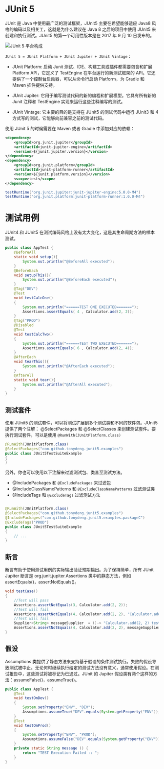 # JUnit 5

JUnit 是 Java 中使用最广泛的测试框架，JUnit5 主要在希望能够适应 Java8 风格的编码以及相关工，这就是为什么建议在 Java 8 之后的项目中使用 JUnit5 来创建和执行测试。JUnit5 的第一个可用性版本是在 2017 年 9 月 10 日发布的。

![JUnit 5 平台构成](https://i.postimg.cc/4x81wh5F/image.png)

`JUnit 5 = JUnit Platform + JUnit Jupiter + JUnit Vintage`：

- JUnit Platform: 启动 Junit 测试、IDE、构建工具或插件都需要包含和扩展 Platform API，它定义了 TestEngine 在平台运行的新测试框架的 API。它还提供了一个控制台启动器，可以从命令行启动 Platform，为 Gradle 和 Maven 插件提供支持。

- JUnit Jupiter: 它用于编写测试代码的新的编程和扩展模型。它具有所有新的 Junit 注释和 TestEngine 实现来运行这些注释编写的测试。

- JUnit Vintage: 它主要的目的是支持在 JUnit5 的测试代码中运行 JUnit3 和 4 方式写的测试，它能够向前兼容之前的测试代码。

使用 JUnit 5 的时候需要在 Maven 或者 Gradle 中添加对应的依赖：

```xml
<dependency>
    <groupId>org.junit.jupiter</groupId>
    <artifactId>junit-jupiter-engine</artifactId>
    <version>${junit.jupiter.version}</version>
</dependency>
<dependency>
    <groupId>org.junit.platform</groupId>
    <artifactId>junit-platform-runner</artifactId>
    <version>${junit.platform.version}</version>
    <scope>test</scope>
</dependency>
```

```groovy
testRuntime("org.junit.jupiter:junit-jupiter-engine:5.0.0-M4")
testRuntime("org.junit.platform:junit-platform-runner:1.0.0-M4")
```

# 测试用例

JUnit4 和 JUnit5 在测试编码风格上没有太大变化，这是其生命周期方法的样本测试。

```java
public class AppTest {
    @BeforeAll
    static void setup(){
        System.out.println("@BeforeAll executed");
    }
    @BeforeEach
    void setupThis(){
        System.out.println("@BeforeEach executed");
    }
    @Tag("DEV")
    @Test
    void testCalcOne()
    {
        System.out.println("======TEST ONE EXECUTED=======");
        Assertions.assertEquals( 4 , Calculator.add(2, 2));
    }
    @Tag("PROD")
    @Disabled
    @Test
    void testCalcTwo()
    {
        System.out.println("======TEST TWO EXECUTED=======");
        Assertions.assertEquals( 6 , Calculator.add(2, 4));
    }
    @AfterEach
    void tearThis(){
        System.out.println("@AfterEach executed");
    }
    @AfterAll
    static void tear(){
        System.out.println("@AfterAll executed");
    }
}
```

## 测试套件

使用 JUnit5 的测试套件，可以将测试扩展到多个测试类和不同的软件包。JUnit5 提供了两个注解： @SelectPackages 和 @SelectClasses 来创建测试套件。要执行测试套件，可以是使用 `@RunWith(JUnitPlatform.class)`

```java
@RunWith(JUnitPlatform.class)
@SelectPackages("com.github.tonydeng.junit5.examples")
public class JUnit5TestSuiteExample
{
}
```

另外，你也可以使用以下注解来过滤测试包、类甚至测试方法。

- @IncludePackages 和 `@ExcludePackages` 来过滤包
- @IncludeClassNamePatterns 和 `@ExcludeClassNamePatterns` 过滤测试类
- @IncludeTags 和 `@ExcludeTags` 过滤测试方法

```java

@RunWith(JUnitPlatform.class)
@SelectPackages("com.github.tonydeng.junit5.examples")
@IncludePackages("com.github.tonydeng.junit5.examples.packageC")
@ExcludeTags("PROD")
public class JUnit5TestSuiteExample
{
    // ...
}
```

## 断言

断言有助于使用测试用例的实际输出验证预期输出。为了保持简单，所有 JUnit Jupiter 断言是 org.junit.jupiter.Assertions 类中的静态方法，例如 assertEquals()，assertNotEquals()。

```java
void testCase()
{
    //Test will pass
    Assertions.assertNotEquals(3, Calculator.add(2, 2));
    //Test will fail
    Assertions.assertNotEquals(4, Calculator.add(2, 2), "Calculator.add(2, 2) test failed");
    //Test will fail
    Supplier<String> messageSupplier  = ()-> "Calculator.add(2, 2) test failed";
    Assertions.assertNotEquals(4, Calculator.add(2, 2), messageSupplier);
}
```

## 假设

Assumptions 类提供了静态方法来支持基于假设的条件测试执行。失败的假设导致测试被中止。无论何时继续执行给定的测试方法没有意义，通常使用假设。在测试报告中，这些测试将被标记为已通过。JUnit 的 Jupiter 假设类有两个这样的方法：assumeFalse()，assumeTrue()。

```java
public class AppTest {
    @Test
    void testOnDev()
    {
        System.setProperty("ENV", "DEV");
        Assumptions.assumeTrue("DEV".equals(System.getProperty("ENV")), AppTest::message);
    }
    @Test
    void testOnProd()
    {
        System.setProperty("ENV", "PROD");
        Assumptions.assumeFalse("DEV".equals(System.getProperty("ENV")));
    }
    private static String message () {
        return "TEST Execution Failed :: ";
    }
}
```
